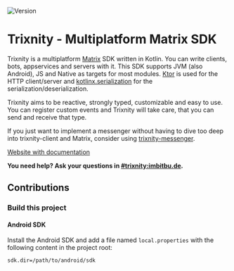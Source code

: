 ![Version](https://gitlab.com/trixnity/trixnity/-/badges/release.svg?value_width=90)

# Trixnity - Multiplatform Matrix SDK

Trixnity is a multiplatform [Matrix](matrix.org) SDK written in Kotlin.
You can write clients, bots, appservices and servers with it.
This SDK supports JVM (also Android), JS and Native as targets for most modules.
[Ktor](https://github.com/ktorio/ktor) is used for the HTTP client/server and
[kotlinx.serialization](https://github.com/Kotlin/kotlinx.serialization) for the serialization/deserialization.

Trixnity aims to be reactive, strongly typed, customizable and easy to use.
You can register custom events and Trixnity will take care, that you can send and receive that type.

If you just want to implement a messenger without having to dive too deep into trixnity-client and Matrix, consider
using [trixnity-messenger](https://gitlab.com/connect2x/trixnity-messenger).

[Website with documentation](https://trixnity.gitlab.io/trixnity)

**You need help? Ask your questions in [#trixnity:imbitbu.de](https://matrix.to/#/#trixnity:imbitbu.de).**

## Contributions

### Build this project

#### Android SDK

Install the Android SDK and add a file named `local.properties` with the
following content in the project root:

```properties
sdk.dir=/path/to/android/sdk
```